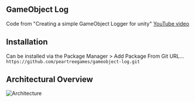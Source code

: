 ## GameObject Log
Code from "Creating a simple GameObject Logger for unity" [YouTube video]()

## Installation

Can be installed via the Package Manager > Add Package From Git URL...
`https://github.com/peartreegames/gameobject-log.git`

## Architectural Overview
![Architecture](./Documentation/Architecture.png)
